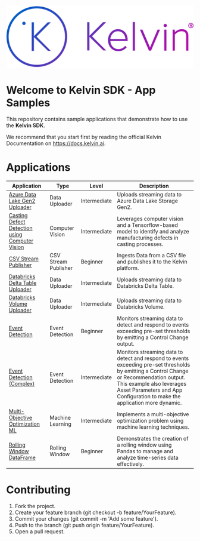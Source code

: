 ![Kelvin Logo](logo.png)

# Welcome to Kelvin SDK - App Samples
This repository contains sample applications that demonstrate how to use the **Kelvin SDK**. 

We recommend that you start first by reading the official Kelvin Documentation on https://docs.kelvin.ai.

# Applications

| Application | Type | Level | Description |
| ----------- | ---- | ----- | ----------- |
| [Azure Data Lake Gen2 Uploader](azure-data-lake-uploader/) | Data Uploader | Intermediate | Uploads streaming data to Azure Data Lake Storage Gen2. |
| [Casting Defect Detection using Computer Vision](casting-defect-computer-vision/) | Computer Vision | Intermediate | Leverages computer vision and a Tensorflow-based model to identify and analyze manufacturing defects in casting processes. |
| [CSV Stream Publisher](csv-stream-publisher/) | CSV Stream Publisher | Beginner | Ingests Data from a CSV file and publishes it to the Kelvin platform. |
| [Databricks Delta Table Uploader](databricks-delta-table-uploader/) | Data Uploader | Intermediate |  Uploads streaming data to Databricks Delta Table. |
| [Databricks Volume Uploader](databricks-volume-uploader/) | Data Uploader | Intermediate |  Uploads streaming data to Databricks Volume. |
| [Event Detection](event-detection/) | Event Detection | Beginner | Monitors streaming data to detect and respond to events exceeding pre-set thresholds by emitting a Control Change output. |
| [Event Detection (Complex)](event-detection-complex/) | Event Detection | Intermediate | Monitors streaming data to detect and respond to events exceeding pre-set thresholds by emitting a Control Change or Recommendation output. This example also leverages Asset Parameters and App Configuration to make the application more dynamic. |
| [Multi-Objective Optimization ML](multi-objective-optimization-ml/) | Machine Learning | Intermediate | Implements a multi-objective optimization problem using machine learning techniques. |
| [Rolling Window DataFrame](rolling-window-dataframe/) | Rolling Window | Beginner | Demonstrates the creation of a rolling window using Pandas to manage and analyze time-series data effectively. |



# Contributing
1. Fork the project.
2. Create your feature branch (git checkout -b feature/YourFeature).
3. Commit your changes (git commit -m 'Add some feature').
4. Push to the branch (git push origin feature/YourFeature).
5. Open a pull request.